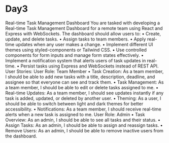 # Day3
Real-time Task Management Dashboard
You are tasked with developing a Real-time Task Management Dashboard
for a remote team using React and Express with WebSockets. The
dashboard should allow users to:
• Create, update, and delete tasks.
• Assign tasks to team members.
• Apply real-time updates when any user makes a change.
• Implement different UI themes using styled-components or Tailwind
CSS.
• Use controlled components for form inputs and manage form states
effectively.
• Implement a notification system that alerts users of task updates
in real-time.
• Persist tasks using Express and WebSockets instead of REST API.
User Stories:
User Role: Team Member
• Task Creation: As a team member, I should be able to add new
tasks with a title, description, deadline, and assignee so that
everyone can see and track them.
• Task Management: As a team member, I should be able to edit or
delete tasks assigned to me.
• Real-time Updates: As a team member, I should see updates
instantly if any task is added, updated, or deleted by another
user.
• Theming: As a user, I should be able to switch between light and
dark themes for better accessibility.
• Notifications: As a team member, I should receive real-time
alerts when a new task is assigned to me.
User Role: Admin
• Task Overview: As an admin, I should be able to see all tasks and
their status.
• Assign Tasks: As an admin, I should be able to assign and
reassign tasks.
• Remove Users: As an admin, I should be able to remove inactive
users from the dashboard.
